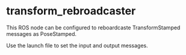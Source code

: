 # transform_rebroadcaster
This ROS node can be configured to reboardcaste TransformStamped messages as PoseStamped.

Use the launch file to set the input and output messages.
